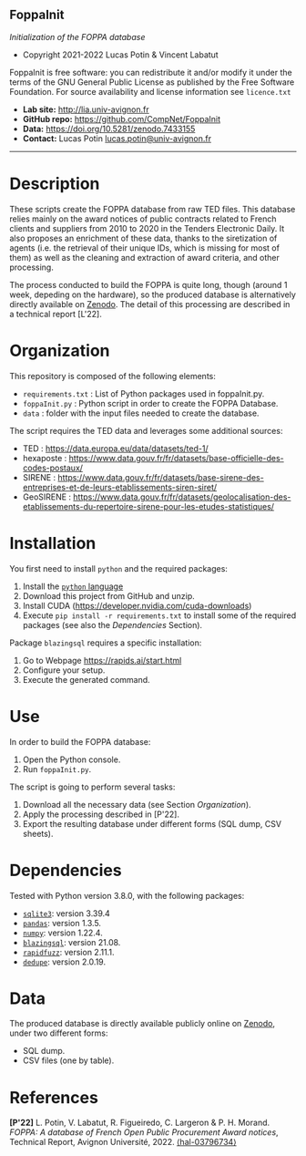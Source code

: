FoppaInit
-------------------------------------------------------------------------
*Initialization of the FOPPA database*

* Copyright 2021-2022 Lucas Potin & Vincent Labatut

FoppaInit is free software: you can redistribute it and/or modify it under the terms of the GNU General Public License as published by the Free Software Foundation. For source availability and license information see `licence.txt`

* **Lab site:** http://lia.univ-avignon.fr
* **GitHub repo:** https://github.com/CompNet/FoppaInit
* **Data:** https://doi.org/10.5281/zenodo.7433155
* **Contact:** Lucas Potin <lucas.potin@univ-avignon.fr>
 
-------------------------------------------------------------------------

# Description
These scripts create the FOPPA database from raw TED files. This database relies mainly on the award notices of public contracts related to French clients and suppliers from 2010 to 2020 in the Tenders Electronic Daily. It also proposes an enrichment of these data, thanks to the siretization of agents (i.e. the retrieval of their unique IDs, which is missing for most of them) as well as the cleaning and extraction of award criteria, and other processing.

The process conducted to build the FOPPA is quite long, though (around 1 week, depeding on the hardware), so the produced database is alternatively directly available on [Zenodo](https://doi.org/10.5281/zenodo.7433155). The detail of this processing are described in a technical report [L'22].

# Organization

This repository is composed of the following elements:
* `requirements.txt` : List of Python packages used in foppaInit.py.
* `foppaInit.py` : Python script in order to create the FOPPA Database.
* `data` : folder with the input files needed to create the database.

The script requires the TED data and leverages some additional sources:
* TED : https://data.europa.eu/data/datasets/ted-1/
* hexaposte : https://www.data.gouv.fr/fr/datasets/base-officielle-des-codes-postaux/
* SIRENE : https://www.data.gouv.fr/fr/datasets/base-sirene-des-entreprises-et-de-leurs-etablissements-siren-siret/
* GeoSIRENE : https://www.data.gouv.fr/fr/datasets/geolocalisation-des-etablissements-du-repertoire-sirene-pour-les-etudes-statistiques/

# Installation
You first need to install `python` and the required packages:

1. Install the [`python` language](https://www.python.org)
2. Download this project from GitHub and unzip.
3. Install CUDA (https://developer.nvidia.com/cuda-downloads)
4. Execute `pip install -r requirements.txt` to install some of the required packages (see also the *Dependencies* Section).

Package `blazingsql` requires a specific installation:

1. Go to Webpage https://rapids.ai/start.html
2. Configure your setup.
3. Execute the generated command.

# Use
In order to build the FOPPA database:
1. Open the Python console.
2. Run `foppaInit.py`.

The script is going to perform several tasks:

1. Download all the necessary data (see Section *Organization*).
2. Apply the processing described in [P'22].
3. Export the resulting database under different forms (SQL dump, CSV sheets).

# Dependencies
Tested with Python version 3.8.0, with the following packages:
* [`sqlite3`](https://www.sqlite.org/releaselog/3_39_4.html): version 3.39.4
* [`pandas`](https://pypi.org/project/pandas/): version 1.3.5.
* [`numpy`](https://pypi.org/project/numpy/): version 1.22.4.
* [`blazingsql`](https://rapids.ai/start.html): version 21.08.
* [`rapidfuzz`](https://pypi.org/project/rapidfuzz/): version 2.11.1.
* [`dedupe`](https://pypi.org/project/dedupe/): version 2.0.19.

# Data
The produced database is directly available publicly online on [Zenodo](https://doi.org/10.5281/zenodo.7433155), under two different forms:
* SQL dump.
* CSV files (one by table).

# References
**[P'22]** L. Potin, V. Labatut, R. Figueiredo, C. Largeron & P. H. Morand. *FOPPA: A database of French Open Public Procurement Award notices*, Technical Report, Avignon Université, 2022. [⟨hal-03796734⟩](https://hal.archives-ouvertes.fr/hal-03796734)


